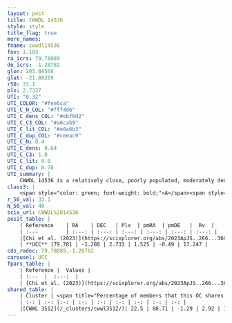 ```yaml
---
layout: post
title: CWWDL 14536
style: style
title_flag: true
more_names: 
fname: cwwdl14536
fov: 1.103
ra_icrs: 79.78089
de_icrs: -1.28782
glon: 203.08568
glat: -21.08269
r50: 33.1
plx: 2.7327
UTI: "0.32"
UTI_COLOR: "#fee6ca"
UTI_C_N_COL: "#fff4d6"
UTI_C_dens_COL: "#ebf6d2"
UTI_C_C3_COL: "#a6cab9"
UTI_C_lit_COL: "#e0a6b3"
UTI_C_dup_COL: "#ceeac9"
UTI_C_N: 0.4
UTI_C_dens: 0.64
UTI_C_C3: 1.0
UTI_C_lit: 0.0
UTI_C_dup: 0.78
UTI_summary: |
    CWWDL 14536 is a relatively close, poorly populated, moderately dense object of very high C3 quality. It was recently reported in the literature.<br><br>This is very likely a unique object, which shares a small percentage of members with at least one previously reported entry.
class3: |
    <span style="color: green; font-weight: bold;">A</span><span style="color: green; font-weight: bold;">A</span>
r_50_val: 33.1
N_50_val: 40
scix_url: CWWDL%2014536
posit_table: |
    | Reference    | RA    | DEC   | Plx  | pmRA  | pmDE   |  Rv  |
    | :---         | :---: | :---: | :---: | :---: | :---: | :---: |
    |[Chi et al. (2023)](https://scixplorer.org/abs/2023ApJS..266...36C) | 79.729 | -1.136 | 2.766 | 1.529 | -0.532 | 16.744 |
    | **UCC** |79.781 | -1.288 | 2.733 | 1.525 | -0.49 | 17.247 | 
cds_radec: 79.78089,-1.28782
carousel: UCC
fpars_table: |
    | Reference |  Values |
    | :---  |  :---:  |
    | [Chi et al. (2023)](https://scixplorer.org/abs/2023ApJS..266...36C) | `logAge=6.77, Z=0.42` |
shared_table: |
    | Cluster | <span title="Percentage of members that this OC shares with the ones listed">%</span>   | RA   | DEC   | Plx   | pmRA  | pmDE  | Rv | UTI |
    | :-: | :-: |:-: | :-: | :-: | :-: | :-: | :-: | :-: |
    |[CWWL 3512](/_clusters/cwwl3512/)| 22.5 | 80.71 | -1.29 | 2.92 | 1.28 | -0.36 | 16.24 |0.51 |
---
```

